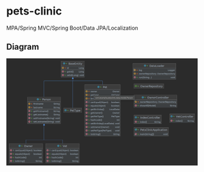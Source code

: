 # pets-clinic
MPA/Spring MVC/Spring Boot/Data JPA/Localization

## Diagram
![alt text](https://github.com/OlgaYatsenko/pets-clinic/blob/master/petsclinicdiagram.png)
